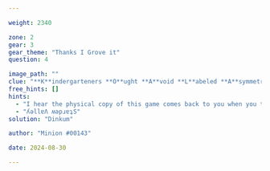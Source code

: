```yaml
---

weight: 2340

zone: 2
gear: 3
gear_theme: "Thanks I Grove it"
question: 4

image_path: ""
clue: "**K**indergarteners **O**ught **A**void **L**abeled **A**symmetrical **S**uits."
free_hints: []
hints:
  - "I hear the physical copy of this game comes back to you when you throw it."
  - "ʎǝllɐΛ ʍǝpɹɐʇS"
solution: "Dinkum"

author: "Minion #00143"

date: 2024-08-30

---
```


